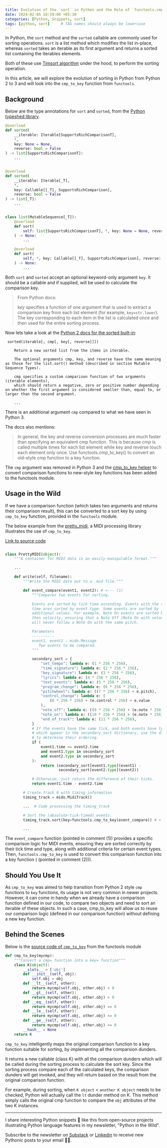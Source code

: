 ```yaml
---
title: Evolution of the `sort` in Python and the Role of `functools.cmp_to_key`
date: 2024-02-05 18:59:00 +05:30
categories: [Python, Snippets, sort]
tags: [python, sort]     # TAG names should always be lowercase
---
```


In Python, the `sort` method and the `sorted` callable are commonly used for sorting operations. 
`sort` is a list method which modifies the list in-place, whereas `sorted` takes an iterable as its first argument and returns a sorted list containing the iterables elements. 

Both of these use [Timsort algorithm](https://en.wikipedia.org/wiki/Timsort) under the hood, to perform the sorting operation.

In this article, we will explore the evolution of sorting in Python from Python 2 to 3 and will look into the `cmp_to_key` function from `functools`. 

## Background

Below are the type annotations for `sort` and `sorted`, from the [Python typeshed library](https://github.com/python/typeshed/blob/2c295057659d2b8bdfe632012c04497273b002b6/stdlib/builtins.pyi#L1665).

```python
@overload
def sorted(
    __iterable: Iterable[SupportsRichComparisonT],
    *,
    key: None = None,
    reverse: bool = False
) -> list[SupportsRichComparisonT]:
    ...


@overload
def sorted(
    __iterable: Iterable[_T],
    *,
    key: Callable[[_T], SupportsRichComparison],
    reverse: bool = False
) -> list[_T]:
    ...


class list(MutableSequence[_T]):
    @overload
    def sort(
        self: list[SupportsRichComparisonT], *, key: None = None, reverse: bool = False
    ) -> None:
        ...

    @overload
    def sort(
        self, *, key: Callable[[_T], SupportsRichComparison], reverse: bool = False
    ) -> None:
        ...
```

Both `sort` and `sorted` accept an optional keyword-only argument `key`. It should be a callable and if supplied, will be used to calculate the comparison key.

> From Python docs:
> 
> *key* specifies a function of one argument that is used to extract a comparison key from each list element (for example, `key=str.lower`).
> The key corresponding to each item in the list is calculated once and then used for the entire sorting process.

Now lets take a look at the [Python 2 docs for the sorted built-in](https://docs.python.org/2.7/library/functions.html?highlight=sort#sorted):

```text
 sorted(iterable[, cmp[, key[, reverse]]])

    Return a new sorted list from the items in iterable.

    The optional arguments cmp, key, and reverse have the same meaning as those for the list.sort() method (described in section Mutable Sequence Types).

    cmp specifies a custom comparison function of two arguments (iterable elements), 
    which should return a negative, zero or positive number depending on whether the first argument is considered smaller than, equal to, or larger than the second argument.
    
    ...
```

There is an additional argument `cmp` compared to what we have seen in Python 3.

The docs also mentions:
> In general, the key and reverse conversion processes are much faster than specifying an equivalent cmp function. This is because cmp is called multiple times for each list element while key and reverse touch each element only once. Use functools.cmp_to_key() to convert an old-style cmp function to a key function.

The `cmp` argument was removed in Python 3 and the [cmp_to_key helper](https://docs.python.org/3/library/functools.html#functools.cmp_to_key) to convert comparison functions to new-style key functions has been added to the functools module.

## Usage in the Wild

If we have a comparison function (which takes two arguments and returns their comparison result), this can be converted to a sort key by using `cmp_to_key` function, provided in the `functools` module.

The below example from the [pretty_midi](https://github.com/craffel/pretty-midi), a MIDI processing library illustrates the use of `cmp_to_key`.

[Link to source code](https://github.com/craffel/pretty-midi/blob/07f4174ef701c3355fb6d4aa72ae968026d5df10/pretty_midi/pretty_midi.py#L1473)
```python

class PrettyMIDI(object):
    """A container for MIDI data in an easily-manipulable format."""

    ...

    def write(self, filename):
        """Write the MIDI data out to a .mid file."""

        def event_compare(event1, event2): # <--- (1)
            """Compares two events for sorting.

            Events are sorted by tick time ascending. Events with the same tick
            time ares sorted by event type. Some events are sorted by
            additional values. For example, Note On events are sorted by pitch
            then velocity, ensuring that a Note Off (Note On with velocity 0)
            will never follow a Note On with the same pitch.

            Parameters
            ----------
            event1, event2 : mido.Message
               Two events to be compared.
            """

            secondary_sort = {
                "set_tempo": lambda e: (1 * 256 * 256),
                "time_signature": lambda e: (2 * 256 * 256),
                "key_signature": lambda e: (3 * 256 * 256),
                "lyrics": lambda e: (4 * 256 * 256),
                "text_events": lambda e: (5 * 256 * 256),
                "program_change": lambda e: (6 * 256 * 256),
                "pitchwheel": lambda e: ((7 * 256 * 256) + e.pitch),
                "control_change": lambda e: (
                    (8 * 256 * 256) + (e.control * 256) + e.value
                ),
                "note_off": lambda e: ((9 * 256 * 256) + (e.note * 256)),
                "note_on": lambda e: ((10 * 256 * 256) + (e.note * 256) + e.velocity),
                "end_of_track": lambda e: (11 * 256 * 256),
            }
            # If the events have the same tick, and both events have types
            # which appear in the secondary_sort dictionary, use the dictionary
            # to determine their ordering.
            if (
                event1.time == event2.time
                and event1.type in secondary_sort
                and event2.type in secondary_sort
            ):
                return (secondary_sort[event1.type](event1) - 
                        secondary_sort[event2.type](event2))

            # Otherwise, just return the difference of their ticks.
            return event1.time - event2.time

        # Create track 0 with timing information
        timing_track = mido.MidiTrack()

        ...  # Code processing the timing_track

        # Sort the (absolute-tick-timed) events.
        timing_track.sort(key=functools.cmp_to_key(event_compare)) # <--- (2)

        ...
```

The `event_compare` function (pointed in comment (1)) provides a specific comparison logic for MIDI events, ensuring they are sorted correctly by their tick time and type, along with additional criteria for certain event types. 
Then, `functools.cmp_to_key` is used to convert this comparison function into a key function ( (pointed in comment (2))).

## Should You Use It

As `cmp_to_key` was aimed to help transition from Python 2 style `cmp` functions to `key` functions, its usage is not very common in newer projects. However, it can come in handy when we already have a comparison function defined in our code, to compare two objects and need to sort an iterable of these objects. In such a case, cmp_to_key will allow us to reuse our comparison logic (defined in our comparison function) without defining a new key function.   

## Behind the Scenes

Below is the [source code of `cmp_to_key`](https://github.com/python/cpython/blob/87cd20a567aca56369010689e22a524bc1f1ac03/Lib/functools.py#L207) from the functools module

```python
def cmp_to_key(mycmp):
    """Convert a cmp= function into a key= function"""
    class K(object):
        __slots__ = ['obj']
        def __init__(self, obj):
            self.obj = obj
        def __lt__(self, other):
            return mycmp(self.obj, other.obj) < 0
        def __gt__(self, other):
            return mycmp(self.obj, other.obj) > 0
        def __eq__(self, other):
            return mycmp(self.obj, other.obj) == 0
        def __le__(self, other):
            return mycmp(self.obj, other.obj) <= 0
        def __ge__(self, other):
            return mycmp(self.obj, other.obj) >= 0
        __hash__ = None
    return K

```

`cmp_to_key` intelligently maps the original comparison function to a key function suitable for sorting, by implementing all the comparsion dunders. 

It returns a new callable (class K) with all the comparison dunders which will be called during the sorting process to calculate the sort key. Since the sorting process compare each of the calculated keys, the comparison dunders will get invoked, and they will return based on the result from the original comparison function.

For example, during sorting, when `K object` < `another K object` needs to be checked, Python will actually call the `lt` dunder method on K. This method simply calls the original cmp function to compare the `obj` attributes of the two K instances.

---

I share interesting Python snippets 🐍 like this from open-source projects illustrating Python language features in my newsletter, "Python in the Wild". 

Subscribe to the newsletter on [Substack](https://adarshd.substack.com/) or [Linkedin](https://www.linkedin.com/newsletters/python-in-the-wild-7155981512197181440/) to receive new Pythonic posts to your email 💌🚀.
